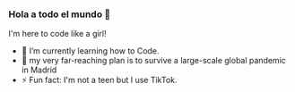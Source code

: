 ### Hola a todo el mundo 👋

I'm here to code like a girl! 

- 🌱 I’m currently learning how to Code. 
- 👯 my very far-reaching plan is to survive a large-scale global pandemic in Madrid
- ⚡  Fun fact: I'm not a teen but I use TikTok.
